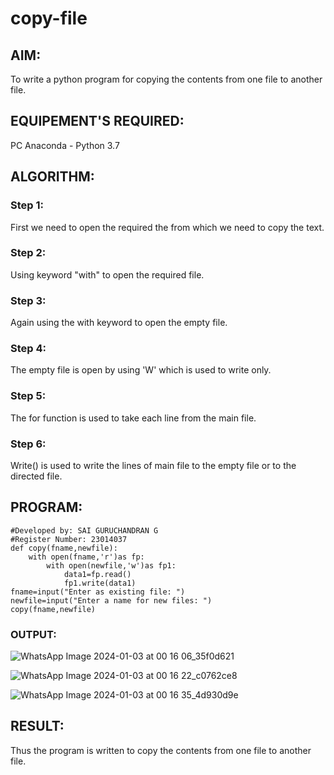 # copy-file
## AIM:
To write a python program for copying the contents from one file to another file.
## EQUIPEMENT'S REQUIRED: 
PC
Anaconda - Python 3.7
## ALGORITHM: 
### Step 1:
First we need to open the required the from which we need to copy the text.
### Step 2: 
 Using keyword "with" to open the required file.
### Step 3: 
Again using the with keyword to open the empty file.
### Step 4:  
The empty file is open by using 'W' which is used to write only.
### Step 5: 
The for function is used to take each line from the main file.
### Step 6: 
Write() is used to write the lines of main file to the empty file or to the directed file.

## PROGRAM:
```
#Developed by: SAI GURUCHANDRAN G
#Register Number: 23014037
def copy(fname,newfile):
    with open(fname,'r')as fp:
        with open(newfile,'w')as fp1:
            data1=fp.read()
            fp1.write(data1)
fname=input("Enter as existing file: ")
newfile=input("Enter a name for new files: ")
copy(fname,newfile)
```

### OUTPUT:
![WhatsApp Image 2024-01-03 at 00 16 06_35f0d621](https://github.com/Saiguruchandran/copy-file/assets/144870946/80fb853e-f03b-4b76-9d6a-56ffd9440dae)

![WhatsApp Image 2024-01-03 at 00 16 22_c0762ce8](https://github.com/Saiguruchandran/copy-file/assets/144870946/0e244b5f-b841-4920-8989-074195d45fc4)

![WhatsApp Image 2024-01-03 at 00 16 35_4d930d9e](https://github.com/Saiguruchandran/copy-file/assets/144870946/befc43c3-007c-48b5-8f6f-9a8c184c8c27)


## RESULT:
Thus the program is written to copy the contents from one file to another file.
